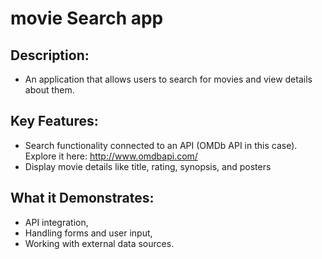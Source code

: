 # movie Search app
## Description: 
- An application that allows users to search for movies and view details about them.
## Key Features:
- Search functionality connected to an API (OMDb API in this case). Explore it here:  http://www.omdbapi.com/
- Display movie details like title, rating, synopsis, and posters
## What it Demonstrates: 
- API integration, 
- Handling forms and user input, 
- Working with external data sources.